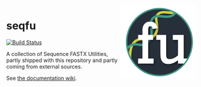  
<img alt="seqfu logo" align="right" width="200" height="200" src="https://github.com/quadram-institute-bioscience/seqfu/raw/master/docs/seqfu-logo-small.png">

# seqfu

[![Build Status](https://travis-ci.org/quadram-institute-bioscience/seqfu.svg?branch=master)](https://travis-ci.org/quadram-institute-bioscience/seqfu)

A collection of Sequence FASTX Utilities, partly shipped with this repository and partly coming from external sources.

See [the documentation wiki](https://github.com/quadram-institute-bioscience/seqfu/wiki).
